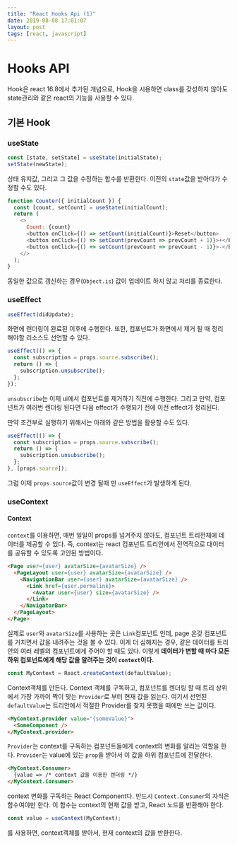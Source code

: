 ```yaml
---
title: "React Hooks Api (1)"
date: 2019-08-08 17:01:07
layout: post
tags: [react, javascript]
---
```


# Hooks API

Hook은 react 16.8에서 추가된 개념으로, Hook을 시용하면 class를 갖성하지 않아도 state관리와 같은 react의 기능을 사용할 수 있다.

## 기본 Hook

### useState

```javascript
const [state, setState] = useState(initialState);
setState(newState);
```

상태 유지값, 그리고 그 값을 수정하는 함수를 반환한다. 이전의 `state`값을 받아다가 수정할 수도 있다.

```javascript
function Counter({ initialCount }) {
  const [count, setCount] = useState(initialCount);
  return (
    <>
      Count: {count}
      <button onClick={() => setCount(initialCount)}>Reset</button>
      <button onClick={() => setCount(prevCount => prevCount + 1)}>+</button>
      <button onClick={() => setCount(prevCount => prevCount - 1)}>-</button>
    </>
  );
}
```

동일한 값으로 갱신하는 경우(`Object.is`) 값이 업데이트 하지 않고 처리를 종료한다.

### useEffect

```javascript
useEffect(didUpdate);
```

화면에 렌더링이 완료된 이후에 수행한다. 또한, 컴포넌트가 화면에서 제거 될 때 정리 해야할 리소스도 선언할 수 있다.

```javascript
useEffect(() => {
  const subscription = props.source.subscribe();
  return () => {
    subscription.unsubscribe();
  };
});
```

`unsubscribe`는 이제 ui에서 컴포넌트를 제거하기 직전에 수행한다. 그리고 만약, 컴포넌트가 여러번 렌더링 된다면 다음 effect가 수행되기 전에 이전 effect가 정리된다.

만약 조건부로 실행하기 위해서는 아래와 같은 방법을 활용할 수도 있다.

```javascript
useEffect(() => {
  const subscription = props.source.subscribe();
  return () => {
    subscription.unsubscribe();
  };
}, [props.source]);
```

그럼 이제 `props.source`값이 변경 될때 만 `useEffect`가 발생하게 된다.

### useContext

#### Context

`context`를 이용하면, 매번 일일이 props를 넘겨주지 않아도, 컴포넌트 트리전체에 데이터를 제공할 수 있다. 즉, context는 react 컴포넌트 트리안에서 전역적으로 대이터를 공유할 수 있도록 고안된 방법이다.

```html
<Page user={user} avatarSize={avatarSize} />
  <PageLayout user={user} avatarSize={avatarSize} />
    <NavigationBar user={user} avatarSize={avatarSize} />
      <Link href={user.permalink}>
        <Avatar user={user} size={avatarSize} />
      </Link>
    </NavigatorBar>
  </PageLayout>
</Page>
```

실제로 `user`와 `avatarSize`를 사용하는 곳은 `Link`컴포넌트 인데, page 온갖 컴포넌트를 거치면서 값을 내려주는 것을 볼 수 있다. 이게 더 심해지는 경우, 같은 데이터를 트리안의 여러 레벨의 컴포넌트에게 주어야 할 때도 있다. 이렇게 **데이터가 변할 때 마다 모든 하위 컴포넌트에게 해당 값을 알려주는 것이 `context`이다.**

```javascript
const MyContext = React.createContext(defaultValue);
```

Context객체를 만든다. Context 객체를 구독하고, 컴포넌트를 렌더링 할 때 트리 상위에서 가장 가까이 짝이 맞는 `Provider`로 부터 현재 값을 읽는다. 여기서 선언된 `defaultValue`는 트리안에서 적절한 Provider를 찾지 못했을 때에만 쓰는 값이다.

```html
<MyContext.provider value="{someValue}">
  <SomeComponent />
</MyContext.provider>
```

`Provider`는 context를 구독하는 컴포넌트들에게 context의 변화를 알리는 역할을 한다. `Provider`는 value에 있는 `prop`을 받아서 이 값을 하위 컴포넌트에 전달한다.

```html
<MyContext.Consumer>
  {value => /* context 값을 이용한 렌더링 */}
</MyContext.Consumer>
```

context 변화를 구독하는 React Component다. 반드시 `Context.Consumer`의 자식은 함수여야만 한다. 이 함수는 context의 현재 값을 받고, React 노드를 반환해야 한다.

```javascript
const value = useContext(MyContext);
```

를 사용하면, context객체를 받아서, 현재 context의 값을 반환한다.
